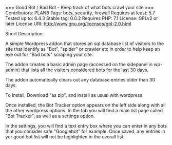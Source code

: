 === Good Bot / Bad Bot - Keep track of what bots crawl your site ===
Contributors: PLAN8
Tags: bots, security, firewall
Requires at least: 5.7
Tested up to: 6.4.3
Stable tag: 0.0.2
Requires PHP: 7.1
License: GPLv2 or later
License URI: http://www.gnu.org/licenses/gpl-2.0.html

Short Description:

A simple Wordpress addon that stores an sql database list of visitors to the site that identify as "Bot", "spider" or crawler etc in order to help keep an eye out for "Bad bots" scraping your site. 

The addon creates a basic admin page (accessed on the sidepanel in wp-admin) that lists all the visitors considered bots for the last 30 days. 

The addon automatically clears out any database entries older than 30 days.

To Install, Download "as zip", and install as usual with wordpress.

Once installed, the Bot Tracker option appears on the left side along with all the other wordpress options. In the tab you will find a main list page called "Bot Tracker", as well as a settings option.

In the settings, you will find a text entry box where you can enter in any bots that you consider safe "Googlebot" for example. Once saved, any entries in yur good bot list will not be highlighted in the overall list.

